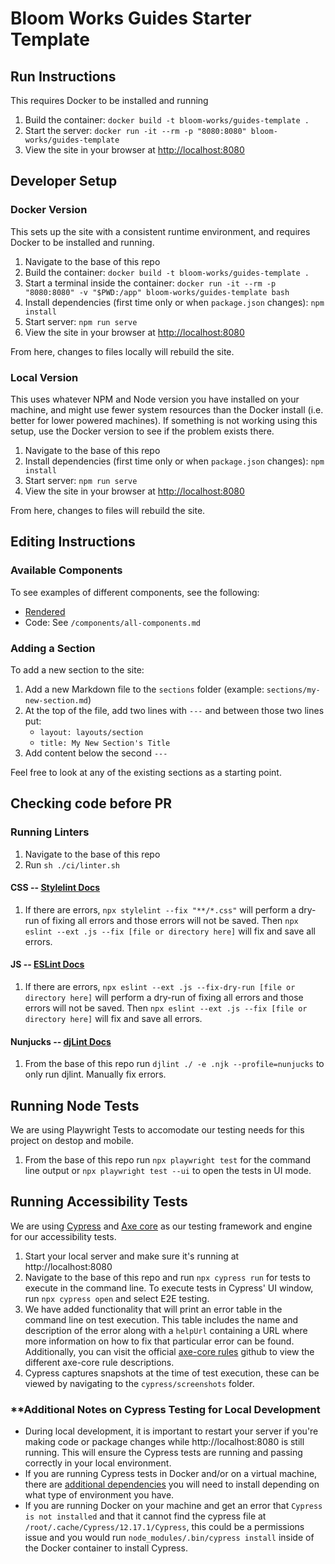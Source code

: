 # Bloom Works Guides Starter Template

## Run Instructions

This requires Docker to be installed and running

1. Build the container: `docker build -t bloom-works/guides-template .`
1. Start the server: `docker run -it --rm -p "8080:8080" bloom-works/guides-template`
1. View the site in your browser at [http://localhost:8080](http://localhost:8080)

## Developer Setup

### Docker Version

This sets up the site with a consistent runtime environment, and requires Docker to be installed and running.

1. Navigate to the base of this repo
1. Build the container: `docker build -t bloom-works/guides-template .`
1. Start a terminal inside the container: `docker run -it --rm -p "8080:8080" -v "$PWD:/app" bloom-works/guides-template bash`
1. Install dependencies (first time only or when `package.json` changes): `npm install`
1. Start server: `npm run serve`
1. View the site in your browser at [http://localhost:8080](http://localhost:8080)

From here, changes to files locally will rebuild the site.

### Local Version

This uses whatever NPM and Node version you have installed on your machine, and might use fewer system resources than the Docker install (i.e. better for lower powered machines). If something is not working using this setup, use the Docker version to see if the problem exists there.

1. Navigate to the base of this repo
1. Install dependencies (first time only or when `package.json` changes): `npm install`
1. Start server: `npm run serve`
1. View the site in your browser at [http://localhost:8080](http://localhost:8080)

From here, changes to files will rebuild the site.

## Editing Instructions

### Available Components

To see examples of different components, see the following:

- [Rendered](https://bloom-guides-template.netlify.app/components/all-components)
- Code: See `/components/all-components.md`

### Adding a Section

To add a new section to the site:

1. Add a new Markdown file to the `sections` folder (example: `sections/my-new-section.md`)
1. At the top of the file, add two lines with `---` and between those two lines put:
    - `layout: layouts/section`
    - `title: My New Section's Title`
1. Add content below the second `---`

Feel free to look at any of the existing sections as a starting point.

## Checking code before PR
### Running Linters
1. Navigate to the base of this repo
1. Run `sh ./ci/linter.sh`

 #### CSS -- [Stylelint Docs](https://stylelint.io/user-guide/cli)
1. If there are errors, `npx stylelint --fix "**/*.css"` will perform a dry-run of fixing all errors and those errors will not be saved.  Then `npx eslint --ext .js --fix [file or directory here]` will fix and save all errors.

#### JS -- [ESLint Docs](https://eslint.org/docs/latest/use/command-line-interface)
1. If there are errors, `npx eslint --ext .js --fix-dry-run [file or directory here]` will perform a dry-run of fixing all errors and those errors will not be saved.  Then `npx eslint --ext .js --fix [file or directory here]` will fix and save all errors.

 #### Nunjucks -- [djLint Docs](https://www.djlint.com/docs/linter/)
1. From the base of this repo run `djlint ./ -e .njk --profile=nunjucks` to only run djlint.  Manually fix errors.

## Running Node Tests

We are using Playwright Tests to accomodate our testing needs for this project on destop and mobile.

1. From the base of this repo run `npx playwright test` for the command line output or `npx playwright test --ui` to open the tests in UI mode.

## Running Accessibility Tests

We are using [Cypress](https://docs.cypress.io/guides/overview/why-cypress) and [Axe core](https://github.com/dequelabs/axe-core#axe-core) as our testing framework and engine for our accessibility tests.

1. Start your local server and make sure it's running at http://localhost:8080
1. Navigate to the base of this repo and run `npx cypress run` for tests to execute in the command line. To execute tests in Cypress' UI window, run `npx cypress open` and select E2E testing.
1. We have added functionality that will print an error table in the command line on test execution. This table includes the name and description of the error along with a `helpUrl` containing a URL where more information on how to fix that particular error can be found. Additionally, you can visit the official [axe-core rules](https://github.com/dequelabs/axe-core/blob/develop/doc/rule-descriptions.md) github to view the different axe-core rule descriptions.
1. Cypress captures snapshots at the time of test execution, these can be viewed by navigating to the `cypress/screenshots` folder.

### **Additional Notes on Cypress Testing for Local Development

- During local development, it is important to restart your server if you're making code or package changes while http://localhost:8080 is still running. This will ensure the Cypress tests are running and passing correctly in your local environment.
- If you are running Cypress tests in Docker and/or on a virtual machine, there are [additional dependencies](https://docs.cypress.io/guides/continuous-integration/introduction#Dependencies) you will need to install depending on what type of environment you have.
- If you are running Docker on your machine and get an error that `Cypress is not installed` and that it cannot find the cypress file at `/root/.cache/Cypress/12.17.1/Cypress`, this could be a permissions issue and you would run `node_modules/.bin/cypress install` inside of the Docker container to install Cypress.